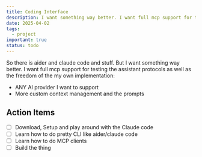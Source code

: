 ```yaml
---
title: Coding Interface
description: I want something way better. I want full mcp support for testing the assistant protocols as well as the freedom of the my own implementation of any AI provider support, custom context management + prompts
date: 2025-04-02
tags:
  - project
important: true
status: todo
---
```


So there is aider and claude code and stuff. 
But I want something way better. I want full mcp support for testing 
the assistant protocols as well as the freedom of the my own implementation:

- ANY AI provider I want to support
- More custom context management and the prompts

## Action Items

- [ ] Download, Setup and play around with the Claude code
- [ ] Learn how to do pretty CLI like aider/claude code
- [ ] Learn how to do MCP clients
- [ ] Build the thing
